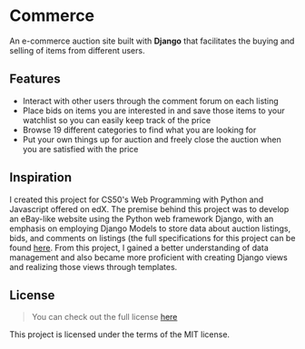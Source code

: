 # Commerce

An e-commerce auction site built with **Django** that facilitates the buying and selling of items from different users.

## Features
- Interact with other users through the comment forum on each listing
- Place bids on items you are interested in and save those items to your watchlist so you can easily keep track of the price
- Browse 19 different categories to find what you are looking for
- Put your own things up for auction and freely close the auction when you are satisfied with the price

## Inspiration
I created this project for CS50's Web Programming with Python and Javascript offered on edX. The premise behind this project was to develop an eBay-like website using the Python web framework Django, with an emphasis on employing Django Models to store data about auction listings, bids, and comments on listings (the full specifications for this project can be found [here](https://cs50.harvard.edu/web/2020/projects/2/commerce/). From this project, I gained a better understanding of data management and also became more proficient with creating Django views and realizing those views through templates.

## License
> You can check out the full license [here](https://github.com/TylerWon/commerce/blob/master/LICENSE)

This project is licensed under the terms of the MIT license. 

